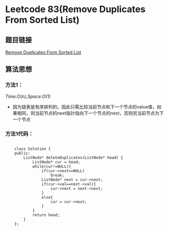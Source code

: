 # Leetcode 83(Remove Duplicates From Sorted List)

## 题目链接
[Remove Duplicates From Sorted List](https://leetcode-cn.com/classic/problems/remove-duplicates-from-sorted-list/description/)

## 算法思想

### 方法1：
*Time:O(n),Space:O(1)*

- 因为链表是有序排列的，因此只需比较当前节点和下一个节点的value值，如果相同，则当前节点的next指针指向下一个节点的next，否则另当前节点为下一个节点

### 方法1代码：
```
	
	class Solution {
	public:
	    ListNode* deleteDuplicates(ListNode* head) {
	        ListNode* cur = head;
	        while(cur!=NULL){
	            if(cur->next==NULL)
	                break;
	            ListNode* next = cur->next;
	            if(cur->val==next->val){
	                cur->next = next->next;
	            }
	            else{
	                cur = cur->next;
	            }
	        }
	        return head;
	    }
	};



```


